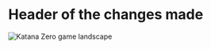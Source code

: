 # Header of the changes made

![Katana Zero game landscape](https://c4.wallpaperflare.com/wallpaper/991/997/214/katana-zero-city-samurai-rooftops-building-hd-wallpaper-preview.jpg)
